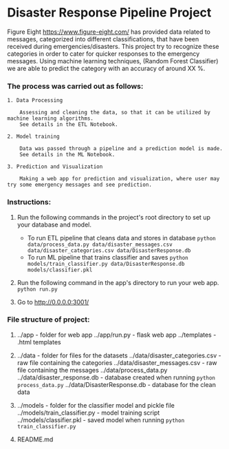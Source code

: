 # Disaster Response Pipeline Project

Figure Eight https://www.figure-eight.com/ has provided data related to messages, categorized into different classifications, that have been received during emergencies/disasters.
This project try to recognize these categories in order to cater for quicker responses to the emergency messages.
Using machine learning techniques, (Random Forest Classifier) we are able to predict the category with an accuracy of around XX %.

### The process was carried out as follows:

    1. Data Processing
    
        Assessing and cleaning the data, so that it can be utilized by machine learning algorithms.
        See details in the ETL Notebook.

    2. Model training
    
        Data was passed through a pipeline and a prediction model is made.
        See details in the ML Notebook.

    3. Prediction and Visualization
    
        Making a web app for prediction and visualization, where user may try some emergency messages and see prediction.
        
### Instructions:
1. Run the following commands in the project's root directory to set up your database and model.

    - To run ETL pipeline that cleans data and stores in database
        `python data/process_data.py data/disaster_messages.csv data/disaster_categories.csv data/DisasterResponse.db`
    - To run ML pipeline that trains classifier and saves
        `python models/train_classifier.py data/DisasterResponse.db models/classifier.pkl`

2. Run the following command in the app's directory to run your web app.
    `python run.py`

3. Go to http://0.0.0.0:3001/

### File structure of project:

1.  ../app - folder for web app
    ../app/run.py - flask web app
    ../templates - .html templates

2.  ../data - folder for files for the datasets
    ../data/disaster_categories.csv - raw file containing the categories
    ../data/disaster_messages.csv - raw file containing the messages
    ../data/process_data.py
    ../data/disaster_response.db - database created when running `python process_data.py`
    ../data/DisasterResponse.db - database for the clean data

3.  ../models - folder for the classifier model and pickle file
    ../models/train_classifier.py - model training script
    ../models/classifier.pkl - saved model when running `python train_classifier.py`

4.  README.md

